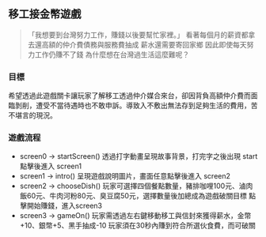 ## 移工接金幣遊戲
> 「我想要到台灣努力工作，賺錢以後要幫忙家裡。」
> 看著每個月的薪資都拿去還高額的仲介費債務與服務費抽成
> 薪水還需要寄回家鄉
> 因此即使每天努力工作仍賺不了錢
> 為什麼想在台灣過生活這麼難呢？

### 目標
希望透過此遊戲關卡讓玩家了解移工透過仲介媒合來台，卻因背負高額仲介費而面臨剝削，遭受不當待遇時也不敢申訴。導致入不敷出無法存到足夠生活的費用，苦不堪言的現況。

### 遊戲流程
- screen0 → startScreen()
  透過打字動畫呈現故事背景，打完字之後出現 start 點擊後進入 screen1
- screen1 → intro()
  呈現遊戲說明圖片，畫面任意點擊後進入 screen2
- screen2 → chooseDish()
  玩家可選擇四個餐點數量，豬排咖哩100元、滷肉飯60元、牛肉河粉80元、臭豆腐50元，選擇數量後加總成為遊戲破關目標
  點擊開始賺錢，進入screen3
- screen3 → gameOn()
  玩家需透過左右鍵移動移工與信封來獲得薪水，金幣+10、銀幣+5、黑手抽成-10
  玩家須在30秒內賺到符合所選伙食費，而可破關
